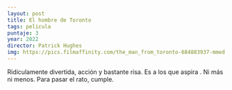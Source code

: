 ```yaml
---
layout: post
title: El hombre de Toronto
tags: pelicula
puntaje: 3
year: 2022
director: Patrick Hughes
img: https://pics.filmaffinity.com/the_man_from_toronto-684883937-mmed.jpg
---
```


Ridículamente divertida, acción y bastante risa. Es a los que aspira . Ni más ni menos. Para pasar el rato, cumple. 
